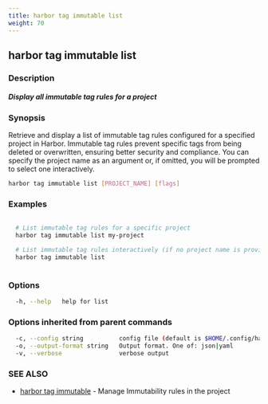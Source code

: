```yaml
---
title: harbor tag immutable list
weight: 70
---
```

## harbor tag immutable list

### Description

##### Display all immutable tag rules for a project

### Synopsis

Retrieve and display a list of immutable tag rules configured for a specified project in Harbor. 
Immutable tag rules prevent specific tags from being deleted or overwritten, ensuring better security and compliance.
You can specify the project name as an argument or, if omitted, you will be prompted to select one interactively.

```sh
harbor tag immutable list [PROJECT_NAME] [flags]
```

### Examples

```sh
  
  # List immutable tag rules for a specific project  
  harbor tag immutable list my-project  

  # List immutable tag rules interactively (if no project name is provided)  
  harbor tag immutable list  
  
```

### Options

```sh
  -h, --help   help for list
```

### Options inherited from parent commands

```sh
  -c, --config string          config file (default is $HOME/.config/harbor-cli/config.yaml)
  -o, --output-format string   Output format. One of: json|yaml
  -v, --verbose                verbose output
```

### SEE ALSO

* [harbor tag immutable](harbor-tag-immutable.md)	 - Manage Immutability rules in the project

